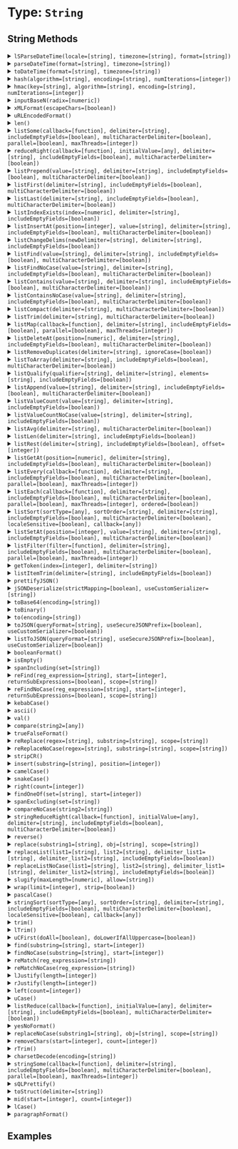 [comment]: # (Note: This documentation is generated dynamically in the build process.  To modify the contents, change the javadoc on the type class, itself)

# Type: `String`



## String Methods

<details>
<summary><code>lSParseDateTime(locale=[string], timezone=[string], format=[string])</code></summary>
<p>Parses a locale-specific datetime string or object

 Arguments:

| Argument | Type | Required | Default |
|----------|------|----------|---------|
| `locale` | `string` | `false` | `` |
| `timezone` | `string` | `false` | `` |
| `format` | `string` | `false` | `` |

</p></details>
<details>
<summary><code>parseDateTime(format=[string], timezone=[string])</code></summary>
<p>Parses a datetime string or object

 Arguments:

| Argument | Type | Required | Default |
|----------|------|----------|---------|
| `format` | `string` | `false` | `` |
| `timezone` | `string` | `false` | `` |

</p></details>
<details>
<summary><code>toDateTime(format=[string], timezone=[string])</code></summary>
<p>Parses a datetime string or object

 Arguments:

| Argument | Type | Required | Default |
|----------|------|----------|---------|
| `format` | `string` | `false` | `` |
| `timezone` | `string` | `false` | `` |

</p></details>
<details>
<summary><code>hash(algorithm=[string], encoding=[string], numIterations=[integer])</code></summary>
<p>Creates an algorithmic hash of an object

 Arguments:

| Argument | Type | Required | Default |
|----------|------|----------|---------|
| `algorithm` | `string` | `false` | `MD5` |
| `encoding` | `string` | `false` | `utf-8` |
| `numIterations` | `integer` | `false` | `1` |

</p></details>
<details>
<summary><code>hmac(key=[string], algorithm=[string], encoding=[string], numIterations=[integer])</code></summary>
<p>Creates an algorithmic hash of an object

 Arguments:

| Argument | Type | Required | Default |
|----------|------|----------|---------|
| `key` | `string` | `true` | `` |
| `algorithm` | `string` | `false` | `HmacMD5` |
| `encoding` | `string` | `false` | `utf-8` |
| `numIterations` | `integer` | `false` | `1` |

</p></details>
<details>
<summary><code>inputBaseN(radix=[numeric])</code></summary>
<p>Converts a string, using the base specified by radix, to an integer.

 Arguments:

| Argument | Type | Required | Default |
|----------|------|----------|---------|
| `radix` | `numeric` | `true` | `` |

</p></details>
<details>
<summary><code>xMLFormat(escapeChars=[boolean])</code></summary>
<p>Formats a string so that special XML characters can be used as text in XML

 Arguments:

| Argument | Type | Required | Default |
|----------|------|----------|---------|
| `escapeChars` | `boolean` | `false` | `false` |

</p></details>
<details>
<summary><code>uRLEncodedFormat()</code></summary>
<p>Generates a URL-encoded string.

For example, it replaces spaces with %20, and non-alphanumeric characters with equivalent hexadecimal escape
 sequences. Passes arbitrary strings within a URL. *
</p></details>
<details>
<summary><code>len()</code></summary>
<p>Returns the absolute value of a number
</p></details>
<details>
<summary><code>listSome(callback=[function], delimiter=[string], includeEmptyFields=[boolean], multiCharacterDelimiter=[boolean], parallel=[boolean], maxThreads=[integer])</code></summary>
<p>Tests whether any item in a list meets the specified callback

 Arguments:

| Argument | Type | Required | Default |
|----------|------|----------|---------|
| `callback` | `function` | `true` | `` |
| `delimiter` | `string` | `false` | `,` |
| `includeEmptyFields` | `boolean` | `false` | `false` |
| `multiCharacterDelimiter` | `boolean` | `false` | `true` |
| `parallel` | `boolean` | `false` | `false` |
| `maxThreads` | `integer` | `false` | `` |

</p></details>
<details>
<summary><code>reduceRight(callback=[function], initialValue=[any], delimiter=[string], includeEmptyFields=[boolean], multiCharacterDelimiter=[boolean])</code></summary>
<p>Run the provided udf over a reversed delimited list to reduce the values to a single output

 Arguments:

| Argument | Type | Required | Default |
|----------|------|----------|---------|
| `callback` | `function` | `true` | `` |
| `initialValue` | `any` | `false` | `` |
| `delimiter` | `string` | `false` | `,` |
| `includeEmptyFields` | `boolean` | `false` | `false` |
| `multiCharacterDelimiter` | `boolean` | `false` | `true` |

</p></details>
<details>
<summary><code>listPrepend(value=[string], delimiter=[string], includeEmptyFields=[boolean], multiCharacterDelimiter=[boolean])</code></summary>
<p>Filters a delimted list and returns the values from the callback test

 Arguments:

| Argument | Type | Required | Default |
|----------|------|----------|---------|
| `value` | `string` | `true` | `` |
| `delimiter` | `string` | `false` | `,` |
| `includeEmptyFields` | `boolean` | `false` | `false` |
| `multiCharacterDelimiter` | `boolean` | `false` | `true` |

</p></details>
<details>
<summary><code>listFirst(delimiter=[string], includeEmptyFields=[boolean], multiCharacterDelimiter=[boolean])</code></summary>
<p>Returns the first or last item in a delimited list, according to the specified function name

 Arguments:

| Argument | Type | Required | Default |
|----------|------|----------|---------|
| `delimiter` | `string` | `false` | `,` |
| `includeEmptyFields` | `boolean` | `false` | `false` |
| `multiCharacterDelimiter` | `boolean` | `false` | `false` |

</p></details>
<details>
<summary><code>listLast(delimiter=[string], includeEmptyFields=[boolean], multiCharacterDelimiter=[boolean])</code></summary>
<p>Returns the first or last item in a delimited list, according to the specified function name

 Arguments:

| Argument | Type | Required | Default |
|----------|------|----------|---------|
| `delimiter` | `string` | `false` | `,` |
| `includeEmptyFields` | `boolean` | `false` | `false` |
| `multiCharacterDelimiter` | `boolean` | `false` | `false` |

</p></details>
<details>
<summary><code>listIndexExists(index=[numeric], delimiter=[string], includeEmptyFields=[boolean])</code></summary>
<p>Checks if a list has a given index

 Arguments:

| Argument | Type | Required | Default |
|----------|------|----------|---------|
| `index` | `numeric` | `true` | `` |
| `delimiter` | `string` | `false` | `,` |
| `includeEmptyFields` | `boolean` | `false` | `false` |

</p></details>
<details>
<summary><code>listInsertAt(position=[integer], value=[string], delimiter=[string], includeEmptyFields=[boolean], multiCharacterDelimiter=[boolean])</code></summary>
<p>Filters a delimted list and returns the values from the callback test

 Arguments:

| Argument | Type | Required | Default |
|----------|------|----------|---------|
| `position` | `integer` | `true` | `` |
| `value` | `string` | `true` | `` |
| `delimiter` | `string` | `false` | `,` |
| `includeEmptyFields` | `boolean` | `false` | `false` |
| `multiCharacterDelimiter` | `boolean` | `false` | `true` |

</p></details>
<details>
<summary><code>listChangeDelims(newDelimiter=[string], delimiter=[string], includeEmptyFields=[boolean])</code></summary>
<p>Converts the delimiters of a list to the new delimiter.

 Arguments:

| Argument | Type | Required | Default |
|----------|------|----------|---------|
| `newDelimiter` | `string` | `true` | `` |
| `delimiter` | `string` | `false` | `,` |
| `includeEmptyFields` | `boolean` | `false` | `false` |

</p></details>
<details>
<summary><code>listFind(value=[string], delimiter=[string], includeEmptyFields=[boolean], multiCharacterDelimiter=[boolean])</code></summary>
<p>Return int position of value in delimited list, case sensitive or case-insenstive variations

 Arguments:

| Argument | Type | Required | Default |
|----------|------|----------|---------|
| `value` | `string` | `true` | `` |
| `delimiter` | `string` | `false` | `,` |
| `includeEmptyFields` | `boolean` | `false` | `false` |
| `multiCharacterDelimiter` | `boolean` | `false` | `false` |

</p></details>
<details>
<summary><code>listFindNoCase(value=[string], delimiter=[string], includeEmptyFields=[boolean], multiCharacterDelimiter=[boolean])</code></summary>
<p>Return int position of value in delimited list, case sensitive or case-insenstive variations

 Arguments:

| Argument | Type | Required | Default |
|----------|------|----------|---------|
| `value` | `string` | `true` | `` |
| `delimiter` | `string` | `false` | `,` |
| `includeEmptyFields` | `boolean` | `false` | `false` |
| `multiCharacterDelimiter` | `boolean` | `false` | `false` |

</p></details>
<details>
<summary><code>listContains(value=[string], delimiter=[string], includeEmptyFields=[boolean], multiCharacterDelimiter=[boolean])</code></summary>
<p>Return int position of value in delimited list, case sensitive or case-insenstive variations

 Arguments:

| Argument | Type | Required | Default |
|----------|------|----------|---------|
| `value` | `string` | `true` | `` |
| `delimiter` | `string` | `false` | `,` |
| `includeEmptyFields` | `boolean` | `false` | `false` |
| `multiCharacterDelimiter` | `boolean` | `false` | `false` |

</p></details>
<details>
<summary><code>listContainsNoCase(value=[string], delimiter=[string], includeEmptyFields=[boolean], multiCharacterDelimiter=[boolean])</code></summary>
<p>Return int position of value in delimited list, case sensitive or case-insenstive variations

 Arguments:

| Argument | Type | Required | Default |
|----------|------|----------|---------|
| `value` | `string` | `true` | `` |
| `delimiter` | `string` | `false` | `,` |
| `includeEmptyFields` | `boolean` | `false` | `false` |
| `multiCharacterDelimiter` | `boolean` | `false` | `false` |

</p></details>
<details>
<summary><code>listCompact(delimiter=[string], multiCharacterDelimiter=[boolean])</code></summary>
<p>Compacts a list by removing empty items from the start and end of the list

 Arguments:

| Argument | Type | Required | Default |
|----------|------|----------|---------|
| `delimiter` | `string` | `false` | `,` |
| `multiCharacterDelimiter` | `boolean` | `false` | `false` |

</p></details>
<details>
<summary><code>listTrim(delimiter=[string], multiCharacterDelimiter=[boolean])</code></summary>
<p>Compacts a list by removing empty items from the start and end of the list

 Arguments:

| Argument | Type | Required | Default |
|----------|------|----------|---------|
| `delimiter` | `string` | `false` | `,` |
| `multiCharacterDelimiter` | `boolean` | `false` | `false` |

</p></details>
<details>
<summary><code>listMap(callback=[function], delimiter=[string], includeEmptyFields=[boolean], parallel=[boolean], maxThreads=[integer])</code></summary>
<p>Used to iterate over a delimited list and run the function closure for each item in the list and create a new list from the returned values.

 Arguments:

| Argument | Type | Required | Default |
|----------|------|----------|---------|
| `callback` | `function` | `true` | `` |
| `delimiter` | `string` | `false` | `,` |
| `includeEmptyFields` | `boolean` | `false` | `false` |
| `parallel` | `boolean` | `false` | `false` |
| `maxThreads` | `integer` | `false` | `` |

</p></details>
<details>
<summary><code>listDeleteAt(position=[numeric], delimiter=[string], includeEmptyFields=[boolean], multiCharacterDelimiter=[boolean])</code></summary>
<p>Deletes an element from a list.

Returns a copy of the list, without the
 specified element.

 Arguments:

| Argument | Type | Required | Default |
|----------|------|----------|---------|
| `position` | `numeric` | `true` | `` |
| `delimiter` | `string` | `false` | `,` |
| `includeEmptyFields` | `boolean` | `false` | `false` |
| `multiCharacterDelimiter` | `boolean` | `false` | `false` |

</p></details>
<details>
<summary><code>listRemoveDuplicates(delimiter=[string], ignoreCase=[boolean])</code></summary>
<p>De-duplicates a delimited list - either case-sensitively or case-insenstively

 Arguments:

| Argument | Type | Required | Default |
|----------|------|----------|---------|
| `delimiter` | `string` | `false` | `,` |
| `ignoreCase` | `boolean` | `false` | `false` |

</p></details>
<details>
<summary><code>listToArray(delimiter=[string], includeEmptyFields=[boolean], multiCharacterDelimiter=[boolean])</code></summary>
<p>Converts a delimited list to an array

 Arguments:

| Argument | Type | Required | Default |
|----------|------|----------|---------|
| `delimiter` | `string` | `false` | `,` |
| `includeEmptyFields` | `boolean` | `false` | `false` |
| `multiCharacterDelimiter` | `boolean` | `false` | `false` |

</p></details>
<details>
<summary><code>listQualify(qualifier=[string], delimiter=[string], elements=[string], includeEmptyFields=[boolean])</code></summary>
<p>Inserts a string at the beginning and end of list elements.

 Arguments:

| Argument | Type | Required | Default |
|----------|------|----------|---------|
| `qualifier` | `string` | `true` | `` |
| `delimiter` | `string` | `false` | `,` |
| `elements` | `string` | `false` | `all` |
| `includeEmptyFields` | `boolean` | `false` | `false` |

</p></details>
<details>
<summary><code>listAppend(value=[string], delimiter=[string], includeEmptyFields=[boolean], multiCharacterDelimiter=[boolean])</code></summary>
<p>Appends an element to a list

 Arguments:

| Argument | Type | Required | Default |
|----------|------|----------|---------|
| `value` | `string` | `true` | `` |
| `delimiter` | `string` | `false` | `,` |
| `includeEmptyFields` | `boolean` | `false` | `false` |
| `multiCharacterDelimiter` | `boolean` | `false` | `true` |

</p></details>
<details>
<summary><code>listValueCount(value=[string], delimiter=[string], includeEmptyFields=[boolean])</code></summary>
<p>returns a count of the number of occurrences of a value in a list

 Arguments:

| Argument | Type | Required | Default |
|----------|------|----------|---------|
| `value` | `string` | `true` | `` |
| `delimiter` | `string` | `false` | `,` |
| `includeEmptyFields` | `boolean` | `false` | `false` |

</p></details>
<details>
<summary><code>listValueCountNoCase(value=[string], delimiter=[string], includeEmptyFields=[boolean])</code></summary>
<p>returns a count of the number of occurrences of a value in a list

 Arguments:

| Argument | Type | Required | Default |
|----------|------|----------|---------|
| `value` | `string` | `true` | `` |
| `delimiter` | `string` | `false` | `,` |
| `includeEmptyFields` | `boolean` | `false` | `false` |

</p></details>
<details>
<summary><code>listAvg(delimiter=[string], multiCharacterDelimiter=[boolean])</code></summary>
<p>Gets the average of all values in a list

 Arguments:

| Argument | Type | Required | Default |
|----------|------|----------|---------|
| `delimiter` | `string` | `false` | `,` |
| `multiCharacterDelimiter` | `boolean` | `false` | `false` |

</p></details>
<details>
<summary><code>listLen(delimiter=[string], includeEmptyFields=[boolean])</code></summary>
<p>Calculates the length of a list separated by the specified delimiter

 Arguments:

| Argument | Type | Required | Default |
|----------|------|----------|---------|
| `delimiter` | `string` | `false` | `,` |
| `includeEmptyFields` | `boolean` | `false` | `false` |

</p></details>
<details>
<summary><code>listRest(delimiter=[string], includeEmptyFields=[boolean], offset=[integer])</code></summary>
<p>Returns the remainder of a list after removing the first item

 Arguments:

| Argument | Type | Required | Default |
|----------|------|----------|---------|
| `delimiter` | `string` | `false` | `,` |
| `includeEmptyFields` | `boolean` | `false` | `false` |
| `offset` | `integer` | `false` | `0` |

</p></details>
<details>
<summary><code>listGetAt(position=[numeric], delimiter=[string], includeEmptyFields=[boolean], multiCharacterDelimiter=[boolean])</code></summary>
<p>Retrieves an item from a delimited list at the specified position

 Arguments:

| Argument | Type | Required | Default |
|----------|------|----------|---------|
| `position` | `numeric` | `true` | `` |
| `delimiter` | `string` | `false` | `,` |
| `includeEmptyFields` | `boolean` | `false` | `false` |
| `multiCharacterDelimiter` | `boolean` | `false` | `false` |

</p></details>
<details>
<summary><code>listEvery(callback=[function], delimiter=[string], includeEmptyFields=[boolean], multiCharacterDelimiter=[boolean], parallel=[boolean], maxThreads=[integer])</code></summary>
<p>Tests whether all items in a list meet the specified callback

 Arguments:

| Argument | Type | Required | Default |
|----------|------|----------|---------|
| `callback` | `function` | `true` | `` |
| `delimiter` | `string` | `false` | `,` |
| `includeEmptyFields` | `boolean` | `false` | `false` |
| `multiCharacterDelimiter` | `boolean` | `false` | `true` |
| `parallel` | `boolean` | `false` | `false` |
| `maxThreads` | `integer` | `false` | `` |

</p></details>
<details>
<summary><code>listEach(callback=[function], delimiter=[string], includeEmptyFields=[boolean], multiCharacterDelimiter=[boolean], parallel=[boolean], maxThreads=[integer], ordered=[boolean])</code></summary>
<p>Used to iterate over a delimited list and run the function closure for each item in the list.

 Arguments:

| Argument | Type | Required | Default |
|----------|------|----------|---------|
| `callback` | `function` | `true` | `` |
| `delimiter` | `string` | `false` | `,` |
| `includeEmptyFields` | `boolean` | `false` | `false` |
| `multiCharacterDelimiter` | `boolean` | `false` | `true` |
| `parallel` | `boolean` | `false` | `false` |
| `maxThreads` | `integer` | `false` | `` |
| `ordered` | `boolean` | `false` | `false` |

</p></details>
<details>
<summary><code>listSort(sortType=[any], sortOrder=[string], delimiter=[string], includeEmptyFields=[boolean], multiCharacterDelimiter=[boolean], localeSensitive=[boolean], callback=[any])</code></summary>
<p>Sorts a delimited list and returns the result

 Arguments:

| Argument | Type | Required | Default |
|----------|------|----------|---------|
| `sortType` | `any` | `false` | `` |
| `sortOrder` | `string` | `false` | `asc` |
| `delimiter` | `string` | `false` | `,` |
| `includeEmptyFields` | `boolean` | `false` | `false` |
| `multiCharacterDelimiter` | `boolean` | `false` | `false` |
| `localeSensitive` | `boolean` | `false` | `` |
| `callback` | `any` | `false` | `` |

</p></details>
<details>
<summary><code>listSetAt(position=[integer], value=[string], delimiter=[string], includeEmptyFields=[boolean], multiCharacterDelimiter=[boolean])</code></summary>
<p>Retrieves an item in to a delimited list at the specified position

 Arguments:

| Argument | Type | Required | Default |
|----------|------|----------|---------|
| `position` | `integer` | `true` | `` |
| `value` | `string` | `true` | `` |
| `delimiter` | `string` | `false` | `,` |
| `includeEmptyFields` | `boolean` | `false` | `false` |
| `multiCharacterDelimiter` | `boolean` | `false` | `true` |

</p></details>
<details>
<summary><code>listFilter(filter=[function], delimiter=[string], includeEmptyFields=[boolean], multiCharacterDelimiter=[boolean], parallel=[boolean], maxThreads=[integer])</code></summary>
<p>Filters a delimted list and returns the values from the callback test

 Arguments:

| Argument | Type | Required | Default |
|----------|------|----------|---------|
| `filter` | `function` | `true` | `` |
| `delimiter` | `string` | `false` | `,` |
| `includeEmptyFields` | `boolean` | `false` | `false` |
| `multiCharacterDelimiter` | `boolean` | `false` | `true` |
| `parallel` | `boolean` | `false` | `false` |
| `maxThreads` | `integer` | `false` | `` |

</p></details>
<details>
<summary><code>getToken(index=[integer], delimiter=[string])</code></summary>
<p>Determines whether a token of the list in the delimiters parameter is present in a string.

Returns the token found at position index of the string, as a string.
 If index is greater than the number of tokens in the string, returns an empty string.

 Arguments:

| Argument | Type | Required | Default |
|----------|------|----------|---------|
| `index` | `integer` | `true` | `` |
| `delimiter` | `string` | `false` | `,` |

</p></details>
<details>
<summary><code>listItemTrim(delimiter=[string], includeEmptyFields=[boolean])</code></summary>
<p>Trims each item in the list.

 Arguments:

| Argument | Type | Required | Default |
|----------|------|----------|---------|
| `delimiter` | `string` | `false` | `,` |
| `includeEmptyFields` | `boolean` | `false` | `false` |

</p></details>
<details>
<summary><code>prettifyJSON()</code></summary>
<p>Prettifies a JSON string.
</p></details>
<details>
<summary><code>jSONDeserialize(strictMapping=[boolean], useCustomSerializer=[string])</code></summary>
<p>Converts a JSON (JavaScript Object Notation) string data representation into data, such as a structure or array.

 Arguments:

| Argument | Type | Required | Default |
|----------|------|----------|---------|
| `strictMapping` | `boolean` | `false` | `true` |
| `useCustomSerializer` | `string` | `false` | `` |

</p></details>
<details>
<summary><code>toBase64(encoding=[string])</code></summary>
<p>Calculates the Base64 representation of a string or binary object.

The Base64 format uses printable characters, allowing binary data to be sent in
 forms and e-mail, and stored in a database or file.

 Arguments:

| Argument | Type | Required | Default |
|----------|------|----------|---------|
| `encoding` | `string` | `false` | `UTF-8` |

</p></details>
<details>
<summary><code>toBinary()</code></summary>
<p>Calculates the binary representation of Base64-encoded data.
</p></details>
<details>
<summary><code>to(encoding=[string])</code></summary>
<p>Converts a value to a string.

 Arguments:

| Argument | Type | Required | Default |
|----------|------|----------|---------|
| `encoding` | `string` | `false` | `` |

</p></details>
<details>
<summary><code>toJSON(queryFormat=[string], useSecureJSONPrefix=[boolean], useCustomSerializer=[boolean])</code></summary>
<p>Converts a ColdFusion variable into a JSON (JavaScript Object Notation) string.

 Arguments:

| Argument | Type | Required | Default |
|----------|------|----------|---------|
| `queryFormat` | `string` | `false` | `row` |
| `useSecureJSONPrefix` | `boolean` | `false` | `false` |
| `useCustomSerializer` | `boolean` | `false` | `` |

</p></details>
<details>
<summary><code>listToJSON(queryFormat=[string], useSecureJSONPrefix=[boolean], useCustomSerializer=[boolean])</code></summary>
<p>Converts a ColdFusion variable into a JSON (JavaScript Object Notation) string.

 Arguments:

| Argument | Type | Required | Default |
|----------|------|----------|---------|
| `queryFormat` | `string` | `false` | `row` |
| `useSecureJSONPrefix` | `boolean` | `false` | `false` |
| `useCustomSerializer` | `boolean` | `false` | `` |

</p></details>
<details>
<summary><code>booleanFormat()</code></summary>
<p>Returns the value formatted as a boolean string
</p></details>
<details>
<summary><code>isEmpty()</code></summary>
<p>Determine whether a given value is empty
</p></details>
<details>
<summary><code>spanIncluding(set=[string])</code></summary>
<p>Gets characters from a string, from the beginning to a character that is NOT in a specified set of characters.

The search is case-sensitive.

 Arguments:

| Argument | Type | Required | Default |
|----------|------|----------|---------|
| `set` | `string` | `true` | `` |

</p></details>
<details>
<summary><code>reFind(reg_expression=[string], start=[integer], returnSubExpressions=[boolean], scope=[string])</code></summary>
<p>Uses a regular expression (RE) to search a string for a pattern, starting from a specified position.

The search is case-sensitive.
 It will return numeric if returnsubexpressions is false and a struct of arrays named "len", "match" and "pos" when returnsubexpressions is true.

 Arguments:

| Argument | Type | Required | Default |
|----------|------|----------|---------|
| `reg_expression` | `string` | `true` | `` |
| `start` | `integer` | `false` | `1` |
| `returnSubExpressions` | `boolean` | `false` | `false` |
| `scope` | `string` | `false` | `one` |

</p></details>
<details>
<summary><code>reFindNoCase(reg_expression=[string], start=[integer], returnSubExpressions=[boolean], scope=[string])</code></summary>
<p>Uses a regular expression (RE) to search a string for a pattern, starting from a specified position.

The search is case-sensitive.
 It will return numeric if returnsubexpressions is false and a struct of arrays named "len", "match" and "pos" when returnsubexpressions is true.

 Arguments:

| Argument | Type | Required | Default |
|----------|------|----------|---------|
| `reg_expression` | `string` | `true` | `` |
| `start` | `integer` | `false` | `1` |
| `returnSubExpressions` | `boolean` | `false` | `false` |
| `scope` | `string` | `false` | `one` |

</p></details>
<details>
<summary><code>kebabCase()</code></summary>
<p>Convert a string to kebab case
</p></details>
<details>
<summary><code>ascii()</code></summary>
<p>Determine the ASCII value of a character
</p></details>
<details>
<summary><code>val()</code></summary>
<p>Converts numeric characters and the first period found that occur at the beginning of a string to a number.

A period not accompianied by at least
 one numeric digit will be ignored. If no numeric digits are found at the start of the string, zero will be returned.
</p></details>
<details>
<summary><code>compare(string2=[any])</code></summary>
<p>Performs a case-sensitive comparison of two strings.

-1, if string1 is less than string2
 0, if string1 is equal to string2
 1, if string1 is greater than string2

 Arguments:

| Argument | Type | Required | Default |
|----------|------|----------|---------|
| `string2` | `any` | `true` | `` |

</p></details>
<details>
<summary><code>trueFalseFormat()</code></summary>
<p>Return Yes/No based on whether the input is true/false
</p></details>
<details>
<summary><code>reReplace(regex=[string], substring=[string], scope=[string])</code></summary>
<p>Uses a regular expression (regex) to search a string for a string pattern and replace it with another.

The search is case-sensitive.

 Arguments:

| Argument | Type | Required | Default |
|----------|------|----------|---------|
| `regex` | `string` | `true` | `` |
| `substring` | `string` | `true` | `` |
| `scope` | `string` | `true` | `one` |

</p></details>
<details>
<summary><code>reReplaceNoCase(regex=[string], substring=[string], scope=[string])</code></summary>
<p>Uses a regular expression (regex) to search a string for a string pattern and replace it with another.

The search is case-sensitive.

 Arguments:

| Argument | Type | Required | Default |
|----------|------|----------|---------|
| `regex` | `string` | `true` | `` |
| `substring` | `string` | `true` | `` |
| `scope` | `string` | `true` | `one` |

</p></details>
<details>
<summary><code>stripCR()</code></summary>
<p>Deletes return characters from a string.
</p></details>
<details>
<summary><code>insert(substring=[string], position=[integer])</code></summary>
<p>Inserts a substring into another string at a specified position.

 Arguments:

| Argument | Type | Required | Default |
|----------|------|----------|---------|
| `substring` | `string` | `true` | `` |
| `position` | `integer` | `true` | `` |

</p></details>
<details>
<summary><code>camelCase()</code></summary>
<p>Convert a string to camel case
</p></details>
<details>
<summary><code>snakeCase()</code></summary>
<p>Convert a string to snake case
</p></details>
<details>
<summary><code>right(count=[integer])</code></summary>
<p>Extract the rightmost count characters from a string

 Arguments:

| Argument | Type | Required | Default |
|----------|------|----------|---------|
| `count` | `integer` | `true` | `` |

</p></details>
<details>
<summary><code>findOneOf(set=[string], start=[integer])</code></summary>
<p>Finds the first occurrence of any character in a set of characters, from a specified start position.

 Arguments:

| Argument | Type | Required | Default |
|----------|------|----------|---------|
| `set` | `string` | `true` | `` |
| `start` | `integer` | `false` | `1` |

</p></details>
<details>
<summary><code>spanExcluding(set=[string])</code></summary>
<p>Get characters from a string, from the beginning to a character that is in a specified set of characters.

The search is case-sensitive.

 Arguments:

| Argument | Type | Required | Default |
|----------|------|----------|---------|
| `set` | `string` | `true` | `` |

</p></details>
<details>
<summary><code>compareNoCase(string2=[string])</code></summary>
<p>Performs a case-insensitive comparison of two strings.

-1, if string1 is less than string2
 0, if string1 is equal to string2
 1, if string1 is greater than string2

 Arguments:

| Argument | Type | Required | Default |
|----------|------|----------|---------|
| `string2` | `string` | `true` | `` |

</p></details>
<details>
<summary><code>stringReduceRight(callback=[function], initialValue=[any], delimiter=[string], includeEmptyFields=[boolean], multiCharacterDelimiter=[boolean])</code></summary>
<p>Run the provided udf over a reversed string to reduce the values to a single output

 Arguments:

| Argument | Type | Required | Default |
|----------|------|----------|---------|
| `callback` | `function` | `true` | `` |
| `initialValue` | `any` | `false` | `` |
| `delimiter` | `string` | `false` | `,` |
| `includeEmptyFields` | `boolean` | `false` | `false` |
| `multiCharacterDelimiter` | `boolean` | `false` | `true` |

</p></details>
<details>
<summary><code>reverse()</code></summary>
<p>Reverse the order of characters in a string
</p></details>
<details>
<summary><code>replace(substring1=[string], obj=[string], scope=[string])</code></summary>
<p>Replaces occurrences of substring1 in a string with obj, in a specified scope.

The search is case-sensitive. Function returns original string with
 replacements made

 Arguments:

| Argument | Type | Required | Default |
|----------|------|----------|---------|
| `substring1` | `string` | `true` | `` |
| `obj` | `string` | `true` | `` |
| `scope` | `string` | `true` | `once` |

</p></details>
<details>
<summary><code>replaceList(list1=[string], list2=[string], delimiter_list1=[string], delimiter_list2=[string], includeEmptyFields=[boolean])</code></summary>
<p>Replaces occurrences of the elements from a delimited list, in a string with corresponding elements from another delimited list.

 Arguments:

| Argument | Type | Required | Default |
|----------|------|----------|---------|
| `list1` | `string` | `true` | `` |
| `list2` | `string` | `true` | `` |
| `delimiter_list1` | `string` | `false` | `,` |
| `delimiter_list2` | `string` | `false` | `,` |
| `includeEmptyFields` | `boolean` | `false` | `false` |

</p></details>
<details>
<summary><code>replaceListNoCase(list1=[string], list2=[string], delimiter_list1=[string], delimiter_list2=[string], includeEmptyFields=[boolean])</code></summary>
<p>Replaces occurrences of the elements from a delimited list, in a string with corresponding elements from another delimited list.

 Arguments:

| Argument | Type | Required | Default |
|----------|------|----------|---------|
| `list1` | `string` | `true` | `` |
| `list2` | `string` | `true` | `` |
| `delimiter_list1` | `string` | `false` | `,` |
| `delimiter_list2` | `string` | `false` | `,` |
| `includeEmptyFields` | `boolean` | `false` | `false` |

</p></details>
<details>
<summary><code>slugify(maxLength=[numeric], allow=[string])</code></summary>
<p>Slugify a string for URL safety

 Arguments:

| Argument | Type | Required | Default |
|----------|------|----------|---------|
| `maxLength` | `numeric` | `false` | `0` |
| `allow` | `string` | `false` | `` |

</p></details>
<details>
<summary><code>wrap(limit=[integer], strip=[boolean])</code></summary>
<p>null

 Arguments:

| Argument | Type | Required | Default |
|----------|------|----------|---------|
| `limit` | `integer` | `true` | `` |
| `strip` | `boolean` | `false` | `false` |

</p></details>
<details>
<summary><code>pascalCase()</code></summary>
<p>Convert a string to pascal case
</p></details>
<details>
<summary><code>stringSort(sortType=[any], sortOrder=[string], delimiter=[string], includeEmptyFields=[boolean], multiCharacterDelimiter=[boolean], localeSensitive=[boolean], callback=[any])</code></summary>
<p>Sorts a string and returns the result

 Arguments:

| Argument | Type | Required | Default |
|----------|------|----------|---------|
| `sortType` | `any` | `false` | `` |
| `sortOrder` | `string` | `false` | `asc` |
| `delimiter` | `string` | `false` | `,` |
| `includeEmptyFields` | `boolean` | `false` | `false` |
| `multiCharacterDelimiter` | `boolean` | `false` | `false` |
| `localeSensitive` | `boolean` | `false` | `` |
| `callback` | `any` | `false` | `` |

</p></details>
<details>
<summary><code>trim()</code></summary>
<p>Trim whitespace from the beginning and end of a string
</p></details>
<details>
<summary><code>lTrim()</code></summary>
<p>Trim leading whitespace from a string
</p></details>
<details>
<summary><code>uCFirst(doAll=[boolean], doLowerIfAllUppercase=[boolean])</code></summary>
<p>Transform the first letter of a string to uppercase or the first letter of each word, and optionally lowercase uppercase characters.

 Arguments:

| Argument | Type | Required | Default |
|----------|------|----------|---------|
| `doAll` | `boolean` | `false` | `false` |
| `doLowerIfAllUppercase` | `boolean` | `false` | `false` |

</p></details>
<details>
<summary><code>find(substring=[string], start=[integer])</code></summary>
<p>Finds the first occurrence of a substring in a string, from a specified start position.

 Arguments:

| Argument | Type | Required | Default |
|----------|------|----------|---------|
| `substring` | `string` | `true` | `` |
| `start` | `integer` | `false` | `1` |

</p></details>
<details>
<summary><code>findNoCase(substring=[string], start=[integer])</code></summary>
<p>Finds the first occurrence of a substring in a string, from a specified start position.

 Arguments:

| Argument | Type | Required | Default |
|----------|------|----------|---------|
| `substring` | `string` | `true` | `` |
| `start` | `integer` | `false` | `1` |

</p></details>
<details>
<summary><code>reMatch(reg_expression=[string])</code></summary>
<p>Uses a regular expression (RE) to search a string for a pattern, starting from a specified position.

 Arguments:

| Argument | Type | Required | Default |
|----------|------|----------|---------|
| `reg_expression` | `string` | `true` | `` |

</p></details>
<details>
<summary><code>reMatchNoCase(reg_expression=[string])</code></summary>
<p>Uses a regular expression (RE) to search a string for a pattern, starting from a specified position.

 Arguments:

| Argument | Type | Required | Default |
|----------|------|----------|---------|
| `reg_expression` | `string` | `true` | `` |

</p></details>
<details>
<summary><code>lJustify(length=[integer])</code></summary>
<p>Justifies characters in a string of a specified length, either left or right.

 Arguments:

| Argument | Type | Required | Default |
|----------|------|----------|---------|
| `length` | `integer` | `true` | `` |

</p></details>
<details>
<summary><code>rJustify(length=[integer])</code></summary>
<p>Justifies characters in a string of a specified length, either left or right.

 Arguments:

| Argument | Type | Required | Default |
|----------|------|----------|---------|
| `length` | `integer` | `true` | `` |

</p></details>
<details>
<summary><code>left(count=[integer])</code></summary>
<p>Extract the leftmost count characters from a string

 Arguments:

| Argument | Type | Required | Default |
|----------|------|----------|---------|
| `count` | `integer` | `true` | `` |

</p></details>
<details>
<summary><code>uCase()</code></summary>
<p>Uppercase a string
</p></details>
<details>
<summary><code>listReduce(callback=[function], initialValue=[any], delimiter=[string], includeEmptyFields=[boolean], multiCharacterDelimiter=[boolean])</code></summary>
<p>Run the provided udf over a delimited list to reduce the values to a single output

 Arguments:

| Argument | Type | Required | Default |
|----------|------|----------|---------|
| `callback` | `function` | `true` | `` |
| `initialValue` | `any` | `false` | `` |
| `delimiter` | `string` | `false` | `,` |
| `includeEmptyFields` | `boolean` | `false` | `false` |
| `multiCharacterDelimiter` | `boolean` | `false` | `true` |

</p></details>
<details>
<summary><code>yesNoFormat()</code></summary>
<p>Return Yes/No based on whether the input is true/false
</p></details>
<details>
<summary><code>replaceNoCase(substring1=[string], obj=[string], scope=[string])</code></summary>
<p>Replaces occurrences of substring1 in a string with obj, in a specified scope.

The search is case-sensitive. Function returns original string with
 replacements made

 Arguments:

| Argument | Type | Required | Default |
|----------|------|----------|---------|
| `substring1` | `string` | `true` | `` |
| `obj` | `string` | `true` | `` |
| `scope` | `string` | `true` | `once` |

</p></details>
<details>
<summary><code>removeChars(start=[integer], count=[integer])</code></summary>
<p>Removes characters from a string.

 Arguments:

| Argument | Type | Required | Default |
|----------|------|----------|---------|
| `start` | `integer` | `true` | `` |
| `count` | `integer` | `true` | `` |

</p></details>
<details>
<summary><code>rTrim()</code></summary>
<p>Trim trailing whitespace from a string
</p></details>
<details>
<summary><code>charsetDecode(encoding=[string])</code></summary>
<p>Encodes a string to a binary representation

 Arguments:

| Argument | Type | Required | Default |
|----------|------|----------|---------|
| `encoding` | `string` | `false` | `utf-8` |

</p></details>
<details>
<summary><code>stringSome(callback=[function], delimiter=[string], includeEmptyFields=[boolean], multiCharacterDelimiter=[boolean], parallel=[boolean], maxThreads=[integer])</code></summary>
<p>Tests whether any item in a string meets the specified callback

 Arguments:

| Argument | Type | Required | Default |
|----------|------|----------|---------|
| `callback` | `function` | `true` | `` |
| `delimiter` | `string` | `false` | `,` |
| `includeEmptyFields` | `boolean` | `false` | `false` |
| `multiCharacterDelimiter` | `boolean` | `false` | `true` |
| `parallel` | `boolean` | `false` | `false` |
| `maxThreads` | `integer` | `false` | `` |

</p></details>
<details>
<summary><code>sQLPrettify()</code></summary>
<p>Prettify a SQL string
</p></details>
<details>
<summary><code>toStruct(delimiter=[string])</code></summary>
<p>Convert a query string to a struct.

Each key-value pair in the query string is separated by a delimiter.
 The default delimiter is ,{@code "&"},
 ,<p>,
 Example:

 ,<pre>,
 queryStringToStruct( "foo=bar,&amp;,baz=qux" );
 "foo=bar,&amp;,baz=qux".toStruct();
 ,</pre>

 Arguments:

| Argument | Type | Required | Default |
|----------|------|----------|---------|
| `delimiter` | `string` | `false` | `&` |

</p></details>
<details>
<summary><code>mid(start=[integer], count=[integer])</code></summary>
<p>Extract a substring from a string

 Arguments:

| Argument | Type | Required | Default |
|----------|------|----------|---------|
| `start` | `integer` | `true` | `` |
| `count` | `integer` | `true` | `` |

</p></details>
<details>
<summary><code>lCase()</code></summary>
<p>Uppercase a string
</p></details>
<details>
<summary><code>paragraphFormat()</code></summary>
<p>Replaces characters in a string: Single newline characters (CR/LF sequences) with spaces and double newline characters with HTML paragraph tags
</p></details>


## Examples
